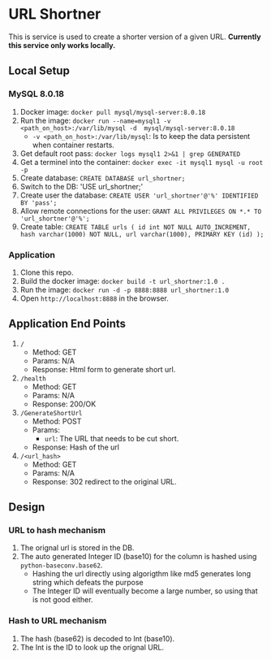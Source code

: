 # URL Shortner

This is service is used to create a shorter version of a given URL.
**Currently this service only works locally.**

## Local Setup

### MySQL 8.0.18
1. Docker image: `docker pull mysql/mysql-server:8.0.18`
2. Run the image: `docker run --name=mysql1 -v <path_on_host>:/var/lib/mysql -d  mysql/mysql-server:8.0.18`
	- `-v <path_on_host>:/var/lib/mysql`: Is to keep the data persistent when container restarts.
3. Get default root pass: `docker logs mysql1 2>&1 | grep GENERATED`
4. Get a terminel into the container: `docker exec -it mysql1 mysql -u root -p`	
5. Create database: `CREATE DATABASE url_shortner;`
6. Switch to the DB: 'USE url_shortner;'
7. Create user the database: `CREATE USER 'url_shortner'@'%' IDENTIFIED BY 'pass';`
8. Allow remote connections for the user: `GRANT ALL PRIVILEGES ON *.* TO 'url_shortner'@'%';`
9. Create table: ```CREATE TABLE urls (
	id int NOT NULL AUTO_INCREMENT,
	hash varchar(1000) NOT NULL,
	url varchar(1000),
	PRIMARY KEY (id)
	);```

### Application

1. Clone this repo.
2. Build the docker image: `docker build -t url_shortner:1.0 .`
3. Run the image: `docker run -d -p 8888:8888 url_shortner:1.0`
4. Open `http://localhost:8888` in the browser.

## Application End Points

1. `/`
	- Method: GET
	- Params: N/A
	- Response: Html form to generate short url.
2. `/health`
	- Method: GET
	- Params: N/A
	- Response: 200/OK
3. `/GenerateShortUrl`
	- Method: POST
	- Params: 
		- `url`: The URL that needs to be cut short.
	- Response: Hash of the url
4. `/<url_hash>`
	- Method: GET
	- Params: N/A
	- Response: 302 redirect to the original URL.

## Design

### URL to hash mechanism

1. The orignal url is stored in the DB.
2. The auto generated Integer ID (base10) for the column is hashed using `python-baseconv.base62`.
	- Hashing the url directly using algorigthm like md5 generates long string which defeats the purpose
	- The Integer ID will eventually become a large number, so using that is not good either.

### Hash to URL mechanism

1. The hash (base62) is decoded to Int (base10).
2. The Int is the ID to look up the orignal URL.
